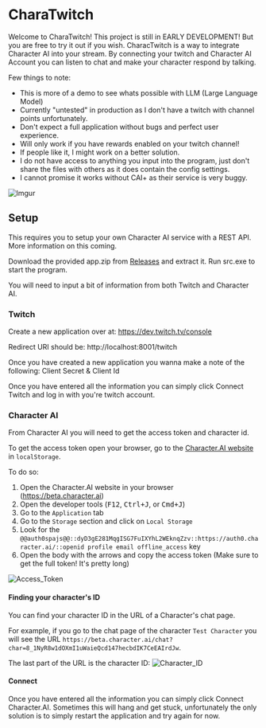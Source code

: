 # CharaTwitch

Welcome to CharaTwitch! This project is still in EARLY DEVELOPMENT! But you are free to try it out if you wish.
CharacTwitch is a way to integrate Character AI into your stream. By connecting your twitch and Character AI Account you can listen to chat and make your character respond by talking.

Few things to note:

- This is more of a demo to see whats possible with LLM (Large Language Model)
- Currently "untested" in production as I don't have a twitch with channel points unfortunately.
- Don't expect a full application without bugs and perfect user experience.
- Will only work if you have rewards enabled on your twitch channel!
- If people like it, I might work on a better solution.
- I do not have access to anything you input into the program, just don't share the files with others as it does contain the config settings.
- I cannot promise it works without CAI+ as their service is very buggy.

![Imgur](https://i.imgur.com/fwAsbyP.png)

## Setup

This requires you to setup your own Character AI service with a REST API. More information on this coming.

Download the provided app.zip from [Releases](https://github.com/sivertheisholt/CharaTwitch/releases) and extract it. Run src.exe to start the program.

You will need to input a bit of information from both Twitch and Character AI.

### Twitch

Create a new application over at: https://dev.twitch.tv/console

Redirect URI should be: http://localhost:8001/twitch

Once you have created a new application you wanna make a note of the following: Client Secret & Client Id

Once you have entered all the information you can simply click Connect Twitch and log in with you're twitch account.

### Character AI

From Character AI you will need to get the access token and character id.

To get the access token open your browser, go to the [Character.AI website](https://character.ai) in `localStorage`.

To do so:

1. Open the Character.AI website in your browser (https://beta.character.ai)
2. Open the developer tools (<kbd>F12</kbd>, <kbd>Ctrl+J</kbd>, or <kbd>Cmd+J</kbd>)
3. Go to the `Application` tab
4. Go to the `Storage` section and click on `Local Storage`
5. Look for the `@@auth0spajs@@::dyD3gE281MqgISG7FuIXYhL2WEknqZzv::https://auth0.character.ai/::openid profile email offline_access` key
6. Open the body with the arrows and copy the access token (Make sure to get the full token! It's pretty long)

![Access_Token](https://i.imgur.com/09Q9mLe.png)

#### Finding your character's ID

You can find your character ID in the URL of a Character's chat page.

For example, if you go to the chat page of the character `Test Character` you will see the URL `https://beta.character.ai/chat?char=8_1NyR8w1dOXmI1uWaieQcd147hecbdIK7CeEAIrdJw`.

The last part of the URL is the character ID:
![Character_ID](https://i.imgur.com/nd86fN4.png)

#### Connect

Once you have entered all the information you can simply click Connect Character.AI. Sometimes this will hang and get stuck, unfortunately the only solution is to simply restart the application and try again for now.
